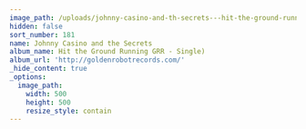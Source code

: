 ```yaml
---
image_path: /uploads/johnny-casino-and-th-secrets---hit-the-ground-running---single.jpg
hidden: false
sort_number: 181
name: Johnny Casino and the Secrets
album_name: Hit the Ground Running GRR - Single)
album_url: 'http://goldenrobotrecords.com/'
_hide_content: true
_options:
  image_path:
    width: 500
    height: 500
    resize_style: contain
---
```



